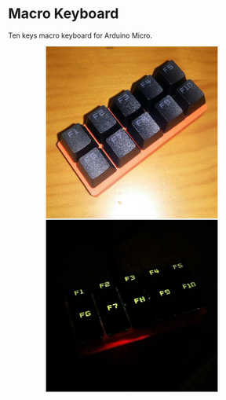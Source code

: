# Macro Keyboard
Ten keys macro keyboard for Arduino Micro.
<p align="center">
  <img src="https://github.com/darkbox/MacroKeyboard/blob/master/tkk_p1.jpg" width="350"/>
  <img src="https://github.com/darkbox/MacroKeyboard/blob/master/tkk_p2.jpg" width="350"/>
</p>
